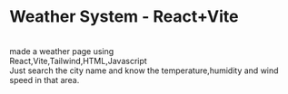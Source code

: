 <h1>Weather System - React+Vite</h1>
<br>
made a weather page using <br>
React,Vite,Tailwind,HTML,Javascript
<br>
Just search the city name and know the temperature,humidity and wind speed in that area.
 
